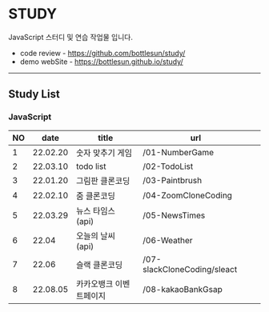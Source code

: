 # STUDY
JavaScript 스터디 및 연습 작업물 입니다.

* code review - https://github.com/bottlesun/study/
* demo webSite - https://bottlesun.github.io/study/

-------------------------------------------------------------------------------

## Study List  

### JavaScript
             
| NO | date | title | url |  |
| --- | --- | --- | --- | --- |
| 1 | 22.02.20 | 숫자 맞추기 게임 | /01-NumberGame |  |
| 2 | 22.03.10 | todo list | /02-TodoList |  |
| 3 | 22.01.20 | 그림판 클론코딩 | /03-Paintbrush |  |
| 4 | 22.02.10 | 줌 클론코딩 | /04-ZoomCloneCoding |  |
| 5 | 22.03.29 | 뉴스 타임스 (api) | /05-NewsTimes |  |
| 6 | 22.04 | 오늘의 날씨 (api) | /06-Weather |  |
| 7 | 22.06 | 슬랙 클론코딩 | /07-slackCloneCoding/sleact |  |
| 8 | 22.08.05 | 카카오뱅크 이벤트페이지 | /08-kakaoBankGsap |  |
